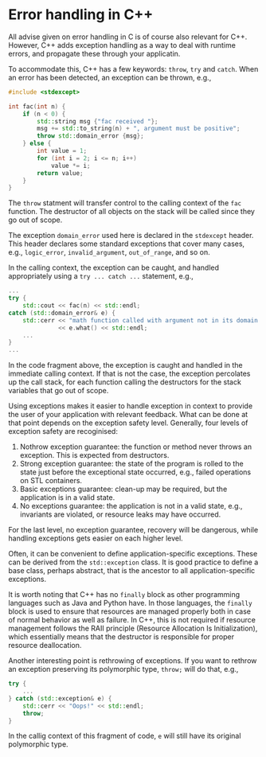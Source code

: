 # Error handling in C++

All advise given on error handling in C is of course also relevant for C++.  However, C++ adds exception handling as a way to deal with runtime errors, and propagate these through your applicatin.

To accommodate this, C++ has a few keywords: `throw`, `try` and `catch`.  When an error has been detected, an exception can be thrown, e.g.,

~~~~cpp
#include <stdexcept>

int fac(int n) {
    if (n < 0) {
        std::string msg {"fac received "};
        msg += std::to_string(n) + ", argument must be positive";
        throw std::domain_error {msg};
    } else {
        int value = 1;
        for (int i = 2; i <= n; i++)
            value *= i;
        return value;
    }
}
~~~~

The `throw` statment will transfer control to the calling context of the `fac` function.  The destructor of all objects on the stack will be called since they go out of scope.

The exception `domain_error` used here is declared in the `stdexcept` header.  This header declares some standard exceptions that cover many cases, e.g., `logic_error`, `invalid_argument`, `out_of_range`, and so on.

In the calling context, the exception can be caught, and handled appropriately using a `try ... catch ...` statement, e.g.,

~~~~cpp
...
try {
    std::cout << fac(n) << std::endl;
catch (std::domain_error& e) {
    std::cerr << "math function called with argument not in its domain: "
              << e.what() << std::endl;
    ...
}
...
~~~~

In the code fragment above, the exception is caught and handled in the immediate calling context.  If that is not the case, the exception percolates up the call stack, for each function calling the destructors for the stack variables that go out of scope.

Using exceptions makes it easier to handle exception in context to provide the user of your application with relevant feedback.  What can be done at that point depends on the exception safety level.  Generally, four levels of exception safety are recoginised:

  1. Nothrow exception guarantee: the function or method never throws an exception.  This is expected from destructors.
  1. Strong exception guarantee: the state of the program is rolled to the state just before the exceptional state occurred, e.g., failed operations on STL containers.
  1. Basic exceptions guarantee: clean-up may be required, but the application is in a valid state.
  1. No exceptions guarantee: the application is not in a valid state, e.g., invariants are violated, or resource leaks may have occurred.

For the last level, no exception guarantee, recovery will be dangerous, while handling exceptions gets easier on each higher level.

Often, it can be convenient to define application-specific exceptions.  These can be derived from the `std::exception` class.  It is good practice to define a base class, perhaps abstract, that is the ancestor to all application-specific exceptions.

It is worth noting that C++ has no `finally` block as other programming languages such as Java and Python have.  In those languages, the `finally` block is used to ensure that resources are managed properly both in case of normal behavior as well as failure.  In C++, this is not required if resource management follows the RAII principle (Resource Allocation Is Initialization), which essentially means that the destructor is responsible for proper resource deallocation.

Another interesting point is rethrowing of exceptions.  If you want to rethrow an exception preserving its polymorphic type, `throw;` will do that, e.g.,

~~~~cpp
try {
    ...
} catch (std::exception& e) {
    std::cerr << "Oops!" << std::endl;
    throw;
}
~~~~

In the callig context of this fragment of code, `e` will still have its original polymorphic type.
